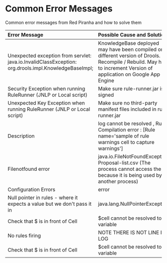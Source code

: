 # Common Error Messages

Common error messages from Red Piranha and how to solve them

| **Error Message** | **Possible Cause and Solution** |
|:------------------|:--------------------------------|
| Unexpected exception from servlet: java.io.InvalidClassException: org.drools.impl.KnowledgeBaseImpl; | KnowledgeBase deployed may have been compiled on a different version of Drools. Recompile / Rebuild. May have to increment Version of application on Google App Engine |
| Security Exception when running RuleRunner (JNLP or Local script) | Make sure rule-runner.jar is signed |
| Unexpected Key Exception when running RuleRunner (JNLP or Local script)| Make sure no third-party manifest files included in rule-runner.jar |
| Description| log cannot be resolved , Rule Compilation error : [Rule name='sample of rule warnings cell to capture warnings'] |
| Filenotfound error| java.io.FileNotFoundException: Proposal-list.csv (The process cannot access the file because it is being used by another process)
| Configuration Errors| error|
| Null pointer in rules - where it expects a value but we don't pass it in| java.lang.NullPointerException|
| Check that $ is in front of Cell|  $cell cannot be resolved to a variable|
| No rules firing|  NOTE THERE IS NOT LINE  IN LOG|
| Check that $ is in front of Cell|  $cell cannot be resolved to a variable|





<!--stackedit_data:
eyJoaXN0b3J5IjpbLTIwMTg3MjkzNzhdfQ==
-->